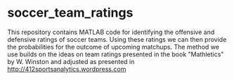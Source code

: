 # soccer_team_ratings

This repository contains MATLAB code for identifying the offensive and defensive ratings of soccer teams.  Using these ratings we can then provide the probabilities for the outcome of upcoming matchups.  The method we use builds on the ideas on team ratings presented in the book "Mathletics" by W. Winston and adjusted as presented in http://412sportsanalytics.wordpress.com 
